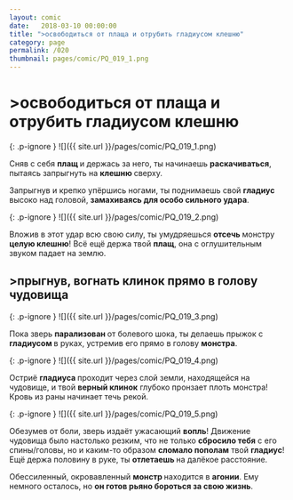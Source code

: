 ```yaml
---
layout: comic
date:   2018-03-10 00:00:00 
title: ">освободиться от плаща и отрубить гладиусом клешню"
category: page
permalink: /020
thumbnail: pages/comic/PQ_019_1.png
---
```

# >освободиться от плаща и отрубить гладиусом клешню

{: .p-ignore }
![]({{ site.url }}/pages/comic/PQ_019_1.png)

Сняв с себя <strong>плащ </strong>и держась за него, ты начинаешь <strong>раскачиваться</strong>, пытаясь запрыгнуть на <strong>клешню </strong>сверху.

Запрыгнув и крепко упёршись ногами, ты поднимаешь свой <strong>гладиус </strong>высоко над головой, <strong>замахиваясь для особо сильного удара</strong>.

{: .p-ignore }
![]({{ site.url }}/pages/comic/PQ_019_2.png)

Вложив в этот удар всю свою силу, ты умудряешься <strong>отсечь </strong>монстру <strong>целую клешню</strong>! Всё ещё держа твой <strong>плащ</strong>, она с оглушительным звуком падает на землю.

## >прыгнув, вогнать клинок прямо в голову чудовища

{: .p-ignore }
![]({{ site.url }}/pages/comic/PQ_019_3.png)

Пока зверь <strong>парализован </strong>от болевого шока, ты делаешь прыжок с <strong>гладиусом </strong>в руках, устремив его прямо в голову <strong>монстра</strong>. 

{: .p-ignore }
![]({{ site.url }}/pages/comic/PQ_019_4.png)

Остриё <strong>гладиуса </strong>проходит через слой земли, находящейся на чудовище, и твой <strong>верный клинок</strong> глубоко пронзает плоть монстра! Кровь из раны начинает течь рекой.

{: .p-ignore }
![]({{ site.url }}/pages/comic/PQ_019_5.png)

Обезумев от боли, зверь издаёт ужасающий <strong>вопль</strong>! Движение чудовища было настолько резким, что не только <strong>сбросило тебя</strong> с его спины/головы, но и каким-то образом <strong>сломало пополам</strong> твой <strong>гладиус</strong>! Ещё держа половину в руке, ты <strong>отлетаешь </strong>на далёкое расстояние.

Обессиленный, окровавленный <strong>монстр </strong>находится в <strong>агонии</strong>. Ему немного осталось, но <strong>он готов рьяно бороться за свою жизнь</strong>.
